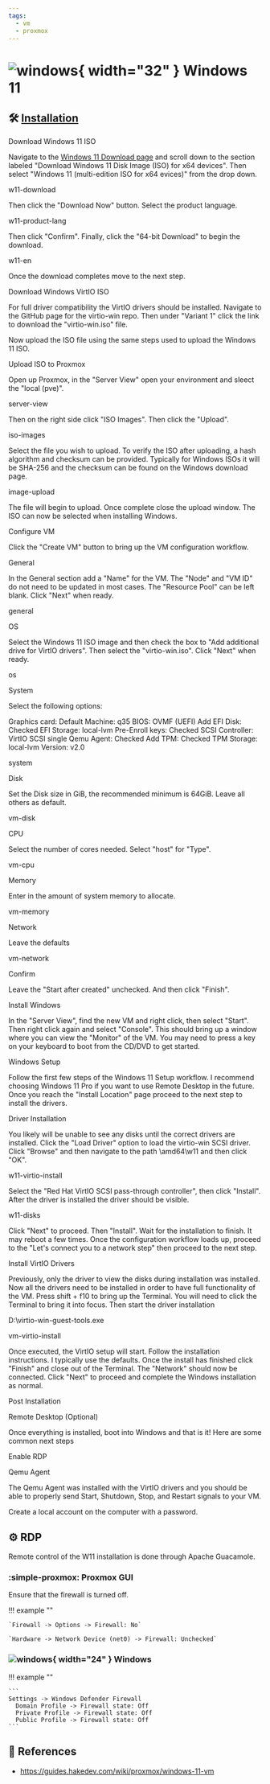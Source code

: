 ```yaml
---
tags:
  - vm
  - proxmox
---
```

# ![windows](https://cdn.jsdelivr.net/gh/selfhst/icons/png/microsoft-windows.png){ width="32" } Windows 11

## :hammer_and_wrench: [Installation][1]

Download Windows 11 ISO

Navigate to the [Windows 11 Download page][2] and scroll down to the section labeled "Download Windows 11 Disk Image (ISO) for x64 devices". Then select "Windows 11 (multi-edition ISO for x64 evices)" from the drop down.

w11-download

Then click the "Download Now" button. Select the product language.

w11-product-lang

Then click "Confirm". Finally, click the "64-bit Download" to begin the download.

w11-en

Once the download completes move to the next step.

Download Windows VirtIO ISO

For full driver compatibility the VirtIO drivers should be installed. Navigate to the GitHub page for the virtio-win repo. Then under "Variant 1" click the link to download the "virtio-win.iso" file.

Now upload the ISO file using the same steps used to upload the Windows 11 ISO.

Upload ISO to Proxmox

Open up Proxmox, in the "Server View" open your environment and sleect the "local (pve)".

server-view

Then on the right side click "ISO Images". Then click the "Upload".

iso-images

Select the file you wish to upload. To verify the ISO after uploading, a hash algorithm and checksum can be provided. Typically for Windows ISOs it will be SHA-256 and the checksum can be found on the Windows download page.

image-upload

The file will begin to upload. Once complete close the upload window. The ISO can now be selected when installing Windows.

Configure VM

Click the "Create VM" button to bring up the VM configuration workflow.

General

In the General section add a "Name" for the VM. The "Node" and "VM ID" do not need to be updated in most cases. The "Resource Pool" can be left blank. Click "Next" when ready.

general

OS

Select the Windows 11 ISO image and then check the box to "Add additional drive for VirtIO drivers". Then select the "virtio-win.iso". Click "Next" when ready.

os

System

Select the following options:

Graphics card: Default Machine: q35 BIOS: OVMF (UEFI) Add EFI Disk: Checked EFI Storage: local-lvm Pre-Enroll keys: Checked SCSI Controller: VirtIO SCSI single Qemu Agent: Checked Add TPM: Checked TPM Storage: local-lvm Version: v2.0

system

Disk

Set the Disk size in GiB, the recommended minimum is 64GiB. Leave all others as default.

vm-disk

CPU

Select the number of cores needed. Select "host" for "Type".

vm-cpu

Memory

Enter in the amount of system memory to allocate.

vm-memory

Network

Leave the defaults

vm-network

Confirm

Leave the "Start after created" unchecked. And then click "Finish".

Install Windows

In the "Server View", find the new VM and right click, then select "Start". Then right click again and select "Console". This should bring up a window where you can view the "Monitor" of the VM. You may need to press a key on your keyboard to boot from the CD/DVD to get started.

Windows Setup

Follow the first few steps of the Windows 11 Setup workflow. I recommend choosing Windows 11 Pro if you want to use Remote Desktop in the future. Once you reach the "Install Location" page proceed to the next step to install the drivers.

Driver Installation

You likely will be unable to see any disks until the correct drivers are installed. Click the "Load Driver" option to load the virtio-win SCSI driver. Click "Browse" and then navigate to the path \amd64\w11 and then click "OK".

w11-virtio-install

Select the "Red Hat VirtIO SCSI pass-through controller", then click "Install". After the driver is installed the driver should be visible.

w11-disks

Click "Next" to proceed. Then "Install". Wait for the installation to finish. It may reboot a few times. Once the configuration workflow loads up, proceed to the "Let's connect you to a network step" then proceed to the next step.

Install VirtIO Drivers

Previously, only the driver to view the disks during installation was installed. Now all the drivers need to be installed in order to have full functionality of the VM. Press shift + f10 to bring up the Terminal. You will need to click the Terminal to bring it into focus. Then start the driver installation

D:\virtio-win-guest-tools.exe

vm-virtio-install

Once executed, the VirtIO setup will start. Follow the installation instructions. I typically use the defaults. Once the install has finished click "Finish" and close out of the Terminal. The "Network" should now be connected. Click "Next" to proceed and complete the Windows installation as normal.

Post Installation

Remote Desktop (Optional)

Once everything is installed, boot into Windows and that is it! Here are some common next steps

Enable RDP

Qemu Agent

The Qemu Agent was installed with the VirtIO drivers and you should be able to properly send Start, Shutdown, Stop, and Restart signals to your VM.

Create a local account on the computer with a password.

## :gear: RDP

Remote control of the W11 installation is done through Apache Guacamole.

### :simple-proxmox: Proxmox GUI

Ensure that the firewall is turned off.

!!! example ""

    `Firewall -> Options -> Firewall: No`

    `Hardware -> Network Device (net0) -> Firewall: Unchecked`

### ![windows](https://cdn.jsdelivr.net/gh/selfhst/icons/png/microsoft-windows.png){ width="24" } Windows

!!! example ""

    ```
    Settings -> Windows Defender Firewall
      Domain Profile -> Firewall state: Off
      Private Profile -> Firewall state: Off
      Public Profile -> Firewall state: Off
    ```

## :link: References

- <https://guides.hakedev.com/wiki/proxmox/windows-11-vm>

[1]: <https://guides.hakedev.com/wiki/proxmox/windows-11-vm>
[2]: <https://www.microsoft.com/en-us/software-download/windows11>

